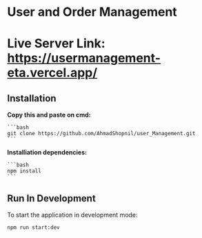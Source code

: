# User and Order Management
# Live Server Link: https://usermanagement-eta.vercel.app/


## Installation

 **Copy this and paste on cmd:**

    ```bash
    git clone https://github.com/AhmadShopnil/user_Management.git
    ```


 **Installiation dependencies:**

    ```bash
    npm install
    ```

## Run In Development

To start the application in development mode:

```bash
npm run start:dev

